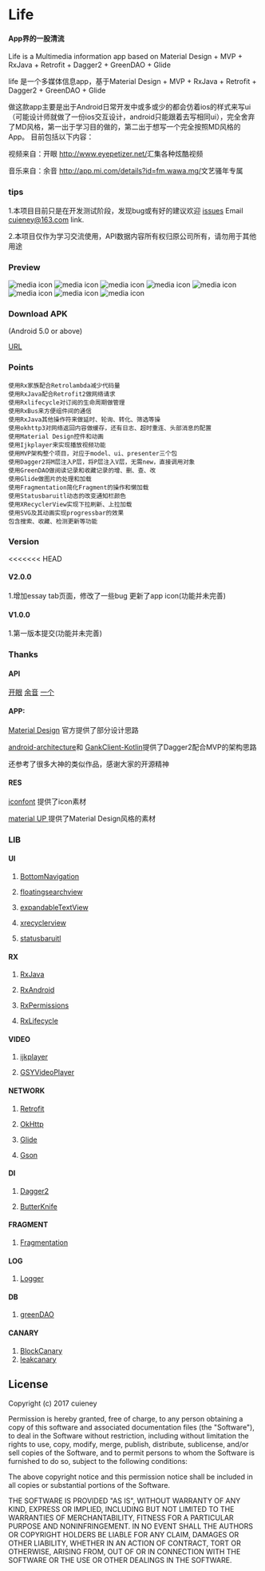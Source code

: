 # Life
#### App界的一股清流


Life is a Multimedia information app based on Material Design + MVP + RxJava + Retrofit + Dagger2 + GreenDAO + Glide

life 是一个多媒体信息app，基于Material Design + MVP + RxJava + Retrofit + Dagger2 + GreenDAO + Glide

做这款app主要是出于Android日常开发中或多或少的都会仿着ios的样式来写ui（可能设计师就做了一份ios交互设计，android只能跟着去写相同ui），完全舍弃了MD风格，第一出于学习目的做的，第二出于想写一个完全按照MD风格的App。
目前包括以下内容：

视频来自：开眼 <http://www.eyepetizer.net/>汇集各种炫酷视频

音乐来自：余音 <http://app.mi.com/details?id=fm.wawa.mg/>文艺骚年专属

### tips
1.本项目目前只是在开发测试阶段，发现bug或有好的建议欢迎
[issues](https://github.com/Cuieney/vld/issues/ "悬停显示")
Email <cuieney@163.com> link.

2.本项目仅作为学习交流使用，API数据内容所有权归原公司所有，请勿用于其他用途

### Preview
![media icon](https://github.com/Cuieney/vld/blob/master/image/media.png)
![media icon](https://github.com/Cuieney/vld/blob/master/image/media_home.png)
![media icon](https://github.com/Cuieney/vld/blob/master/image/media_home_detail.png)
![media icon](https://github.com/Cuieney/vld/blob/master/image/music.png)
![media icon](https://github.com/Cuieney/vld/blob/master/image/music_home.png)
![media icon](https://github.com/Cuieney/vld/blob/master/image/music_detail.png)
![media icon](https://github.com/Cuieney/vld/blob/master/image/essay_home.png)
![media icon](https://github.com/Cuieney/vld/blob/master/image/essay_detail.png)



### Download APK
(Android 5.0 or above)

[URL](https://github.com/Cuieney/vld/blob/master/image/app-debug.apk "悬停显示")

### Points
	使用Rx家族配合Retrolambda减少代码量
	使用RxJava配合Retrofit2做网络请求
	使用Rxlifecycle对订阅的生命周期做管理
	使用RxBus来方便组件间的通信
	使用RxJava其他操作符来做延时、轮询、转化、筛选等操
	使用okhttp3对网络返回内容做缓存，还有日志、超时重连、头部消息的配置
	使用Material Design控件和动画
	使用Ijkplayer来实现播放视频功能
	使用MVP架构整个项目，对应于model、ui、presenter三个包
	使用Dagger2将M层注入P层，将P层注入V层，无需new，直接调用对象
	使用GreenDAO做阅读记录和收藏记录的增、删、查、改
	使用Glide做图片的处理和加载
	使用Fragmentation简化Fragment的操作和懒加载
	使用Statusbaruitl动态的改变通知栏颜色
	使用XRecyclerView实现下拉刷新、上拉加载
	使用SVG及其动画实现progressbar的效果
	包含搜索、收藏、检测更新等功能


### Version

<<<<<<< HEAD
#### V2.0.0
1.增加essay tab页面，修改了一些bug 更新了app icon(功能并未完善)

#### V1.0.0
1.第一版本提交(功能并未完善)

### Thanks

#### API

[开眼](http://www.eyepetizer.net/ "悬停显示") [余音](http://app.mi.com/details?id=fm.wawa.mg/ "悬停显示")
[一个](http://www.wandoujia.com/apps/one.hh.oneclient/ "悬停显示")

#### APP:

[Material Design](https://material.io/guidelines/components/bottom-navigation.html#bottom-navigation-behavior "悬停显示") 官方提供了部分设计思路

[android-architecture](https://github.com/googlesamples/android-architecture"悬停显示")和
[GankClient-Kotlin](https://github.com/githubwing/GankClient-Kotlin "悬停显示")提供了Dagger2配合MVP的架构思路

还参考了很多大神的类似作品，感谢大家的开源精神

#### RES

[iconfont](http://www.iconfont.cn/plus/search/index "悬停显示")
 提供了icon素材
 
 [material UP ](https://material.uplabs.com/ "悬停显示")
 提供了Material Design风格的素材


### LIB
#### UI

1. [BottomNavigation](https://github.com/Ashok-Varma/BottomNavigation "悬停显示")
 
2. [floatingsearchview](https://github.com/arimorty/floatingsearchview "悬停显示")

3. [expandableTextView](https://github.com/Manabu-GT/ExpandableTextView "悬停显示")

4. [xrecyclerview](https://github.com/jianghejie/XRecyclerView "悬停显示")

5. [statusbaruitl](https://github.com/laobie/StatusBarUtil "悬停显示")

#### RX
1. [RxJava](https://github.com/ReactiveX/RxJava "悬停显示")

2. [RxAndroid](https://github.com/ReactiveX/RxAndroid "悬停显示")

3. [RxPermissions](https://github.com/tbruyelle/RxPermissions "悬停显示")

4. [RxLifecycle](https://github.com/trello/RxLifecycle "悬停显示")

#### VIDEO
1. [ijkplayer](https://github.com/Bilibili/ijkplayer "悬停显示")

2. [GSYVideoPlayer](https://github.com/CarGuo/GSYVideoPlayer "悬停显示")

#### NETWORK

1. [Retrofit](https://github.com/square/retrofit "悬停显示")

2. [OkHttp](https://github.com/square/okhttp "悬停显示")

3. [Glide](https://github.com/bumptech/glide "悬停显示")

4. [Gson](https://github.com/google/gson "悬停显示")

#### DI
1. [Dagger2](https://github.com/google/dagger "悬停显示")

2. [ButterKnife](https://github.com/JakeWharton/butterknife "悬停显示")

#### FRAGMENT
1. [Fragmentation](https://github.com/YoKeyword/Fragmentation "悬停显示")

#### LOG
1. [Logger](https://github.com/orhanobut/logger "悬停显示")

#### DB
1. [greenDAO](https://github.com/greenrobot/greenDAO "悬停显示")

#### CANARY
1. [BlockCanary](https://github.com/markzhai/AndroidPerformanceMonitor "悬停显示")
2. [leakcanary](https://github.com/square/leakcanary "悬停显示") 

## License

Copyright (c) 2017 cuieney

Permission is hereby granted, free of charge, to any person obtaining a copy of this software and associated documentation files (the "Software"), to deal in the Software without restriction, including without limitation the rights to use, copy, modify, merge, publish, distribute, sublicense, and/or sell copies of the Software, and to permit persons to whom the Software is furnished to do so, subject to the following conditions:

The above copyright notice and this permission notice shall be included in all copies or substantial portions of the Software.

THE SOFTWARE IS PROVIDED "AS IS", WITHOUT WARRANTY OF ANY KIND, EXPRESS OR IMPLIED, INCLUDING BUT NOT LIMITED TO THE WARRANTIES OF MERCHANTABILITY, FITNESS FOR A PARTICULAR PURPOSE AND NONINFRINGEMENT. IN NO EVENT SHALL THE AUTHORS OR COPYRIGHT HOLDERS BE LIABLE FOR ANY CLAIM, DAMAGES OR OTHER LIABILITY, WHETHER IN AN ACTION OF CONTRACT, TORT OR OTHERWISE, ARISING FROM, OUT OF OR IN CONNECTION WITH THE SOFTWARE OR THE USE OR OTHER DEALINGS IN THE SOFTWARE.



